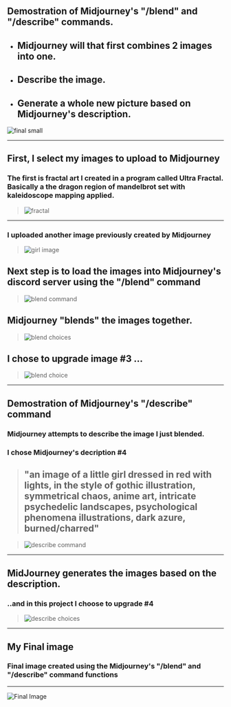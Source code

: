 ## Demostration of Midjourney's "/blend" and "/describe" commands. 

 - ## Midjourney will that first combines 2 images into one.  
 - ## Describe the image.  
 - ## Generate a whole new picture based on Midjourney's description.  

 ![final small](images/final_sm.PNG)

---
## First, I select my images to upload to Midjourney

### The first is fractal art I created in a program called Ultra Fractal.   Basically a the dragon region of mandelbrot set with kaleidoscope mapping applied.
> ![fractal](images/fractal.PNG)

---

### I uploaded another image previously created by Midjourney

> ![girl image](images/girl.PNG)

## Next step is to load the images into Midjourney's discord server using the "/blend" command
> ![blend command](images/blend.PNG)

## Midjourney "blends" the images together.

> ![blend choices](images/blend_choices.PNG)

## I chose to upgrade image #3 ...


> ![blend choice](images/blend_final.PNG)

---
## Demostration of Midjourney's "/describe" command

### Midjourney attempts to describe the image I just blended.  
### I chose Midjourney's decription #4 

> ## "an image of a little girl dressed in red with lights, in the style of gothic illustration, symmetrical chaos, anime art, intricate psychedelic landscapes, psychological phenomena illustrations, dark azure, burned/charred"


> ![describe command](images/describe.PNG)

---
## MidJourney generates the images based on the description.
### ..and in this project I choose to upgrade #4
> ![describe choices](images/describe_choices.PNG)

---
## My Final image
### Final image created using the Midjourney's "/blend" and "/describe" command functions
---

![Final Image](images/final.PNG)
